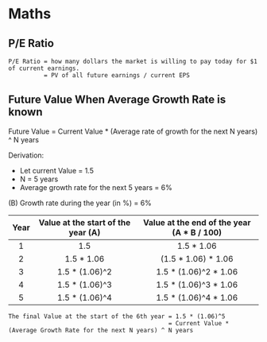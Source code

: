 # Maths

## P/E Ratio

```text
P/E Ratio = how many dollars the market is willing to pay today for $1 of current earnings.  
          = PV of all future earnings / current EPS
```

## Future Value When Average Growth Rate is known

Future Value = Current Value * (Average rate of growth for the next N years) ^ N years

Derivation:

- Let current Value = 1.5
- N = 5 years
- Average growth rate for the next 5 years = 6%

(B) Growth rate during the year (in %) = 6%

| Year | Value at the start of the year (A) | Value at the end of the year (A * B / 100) |
|:----:|:----------------------------------:|:------------------------------------------:|
|  1   |                1.5                 |                 1.5 * 1.06                 |
|  2   |             1.5 * 1.06             |            (1.5 * 1.06) * 1.06             |
|  3   |           1.5 * (1.06)^2           |           1.5 * (1.06)^2 * 1.06            | 
|  4   |           1.5 * (1.06)^3           |           1.5 * (1.06)^3 * 1.06            | 
|  5   |           1.5 * (1.06)^4           |           1.5 * (1.06)^4 * 1.06            | 

```text
The final Value at the start of the 6th year = 1.5 * (1.06)^5
                                             = Current Value * (Average Growth Rate for the next N years) ^ N years
```
